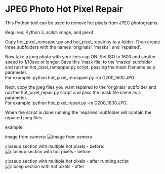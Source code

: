 # JPEG Photo Hot Pixel Repair
This Python tool can be used to remove hot pixels from JPEG photographs.

Requires: Python 3, scikit-image, and piexif.
 
Copy hot_pixel_remapper.py and hot_pixel_repair.py to a folder.  Then create three subfolders with the names 'originals', 'masks', and 'repaired'.
 
Now take a jpeg photo with your lens cap ON.  Set ISO to 1600 and shutter speed to 1/10sec or longer.  Save this 'mask file' to the 'masks' subfolder and run the hot_pixel_remapper.py script, passing the mask filename as a parameter.  
For example: python hot_pixel_remapper.py -m D200_1600.JPG.
 
Next, copy the jpeg files you want repaired to the 'originals' subfolder and run the hot_pixel_repair.py script and pass the mask file name as a parameter.  
For example: python hot_pixel_repair.py -m D200_1600.JPG.  

When the script is done running the 'repaired' subfolder will contain the repaired jpeg files.

example:

image from camera:
![image from camera](https://github.com/VinnieM-3/JPEG-Photo-Hot-Pixel-Repair/blob/master/image.JPG)

closeup section with multiple hot pixels - before:
![closeup section with hot pixels - before](https://github.com/VinnieM-3/JPEG-Photo-Hot-Pixel-Repair/blob/master/before.jpg)

closeup section with multiple hot pixels - after running script
![closep section with hot pixels - after](https://github.com/VinnieM-3/JPEG-Photo-Hot-Pixel-Repair/blob/master/after.jpg)
